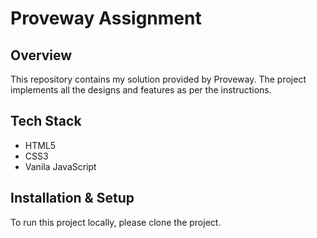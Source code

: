 # Proveway Assignment

## Overview
This repository contains my solution provided by Proveway. The project implements all the designs and features as per the instructions.

## Tech Stack
- HTML5
- CSS3
- Vanila JavaScript

## Installation & Setup
To run this project locally, please clone the project.


